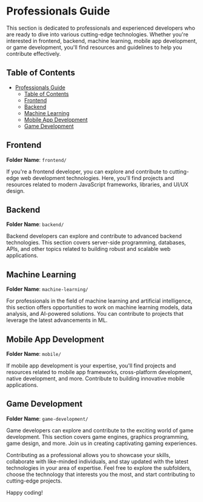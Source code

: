 # Professionals Guide

This section is dedicated to professionals and experienced developers who are ready to dive into various cutting-edge technologies. Whether you're interested in frontend, backend, machine learning, mobile app development, or game development, you'll find resources and guidelines to help you contribute effectively.

## Table of Contents

- [Professionals Guide](#professionals-guide)
  - [Table of Contents](#table-of-contents)
  - [Frontend](#frontend)
  - [Backend](#backend)
  - [Machine Learning](#machine-learning)
  - [Mobile App Development](#mobile-app-development)
  - [Game Development](#game-development)

## Frontend

**Folder Name**: `frontend/`

If you're a frontend developer, you can explore and contribute to cutting-edge web development technologies. Here, you'll find projects and resources related to modern JavaScript frameworks, libraries, and UI/UX design.

## Backend

**Folder Name**: `backend/`

Backend developers can explore and contribute to advanced backend technologies. This section covers server-side programming, databases, APIs, and other topics related to building robust and scalable web applications.

## Machine Learning

**Folder Name**: `machine-learning/`

For professionals in the field of machine learning and artificial intelligence, this section offers opportunities to work on machine learning models, data analysis, and AI-powered solutions. You can contribute to projects that leverage the latest advancements in ML.

## Mobile App Development

**Folder Name**: `mobile/`

If mobile app development is your expertise, you'll find projects and resources related to mobile app frameworks, cross-platform development, native development, and more. Contribute to building innovative mobile applications.

## Game Development

**Folder Name**: `game-development/`

Game developers can explore and contribute to the exciting world of game development. This section covers game engines, graphics programming, game design, and more. Join us in creating captivating gaming experiences.

Contributing as a professional allows you to showcase your skills, collaborate with like-minded individuals, and stay updated with the latest technologies in your area of expertise. Feel free to explore the subfolders, choose the technology that interests you the most, and start contributing to cutting-edge projects.

Happy coding!
